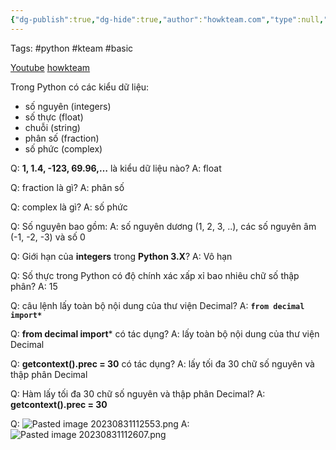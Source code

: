 ```yaml
---
{"dg-publish":true,"dg-hide":true,"author":"howkteam.com","type":null,"genre":null,"word-count":null,"tags":null,"title":"06. Kiểu dữ liệu số trong Python","FILE TAGS":"Python::Basic::06_Kieu_du_lieu_so_trong_Python","permalink":"/1-project/hoc-python/06-kieu-du-lieu-so-trong-python/","hide":true,"dgPassFrontmatter":true}
---
```


Tags: #python #kteam #basic 

[Youtube](https://youtu.be/IAVvgqDBiv0)
[howkteam](https://howkteam.vn/course/lap-trinh-python-co-ban/kieu-du-lieu-so-trong-python-1540)

Trong Python có các kiểu dữ liệu:
 - số nguyên (integers)
 - số thực (float)
 - chuỗi (string)
 - phân số (fraction)
 - số phức (complex)

Q: **1, 1.4, -123, 69.96,…** là kiểu dữ liệu nào?
A: float 
<!--ID: 1693884926445-->


Q: fraction là gì?
A: phân số
<!--ID: 1693449222758-->


Q: complex là gì?
A: số phức
<!--ID: 1693449222768-->


Q: Số nguyên bao gồm:
A: số nguyên dương (1, 2, 3, ..), các số nguyên âm (-1, -2, -3) và số 0
<!--ID: 1693449222776-->


Q: Giới hạn của **integers** trong **Python 3.X**?
A: Vô hạn
<!--ID: 1693449222782-->


Q: Số thực trong Python có độ chính xác xấp xỉ bao nhiêu chữ số thập phân?
A: 15
<!--ID: 1693449222790-->


Q: câu lệnh lấy toàn bộ nội dung của thư viện Decimal?
A: **```from decimal import*```**
<!--ID: 1693449222797-->


Q: **from decimal import*** có tác dụng?
A: lấy toàn bộ nội dung của thư viện Decimal
<!--ID: 1693449222806-->


Q: **getcontext().prec = 30** có tác dụng?
A: lấy tối đa 30 chữ số nguyên và thập phân Decimal
<!--ID: 1693449222816-->


Q: Hàm lấy tối đa 30 chữ số nguyên và thập phân Decimal?
A: **getcontext().prec = 30**
<!--ID: 1693449222839-->


Q: ![Pasted image 20230831112553.png](/img/user/4.%20RESOURCE/attachments/Pasted%20image%2020230831112553.png)
A: ![Pasted image 20230831112607.png](/img/user/4.%20RESOURCE/attachments/Pasted%20image%2020230831112607.png)
<!--ID: 1693449222845-->



